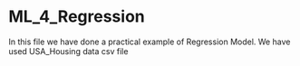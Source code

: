 # ML_4_Regression
In this file we have done a practical 
example of Regression Model.
We have used USA_Housing data csv file
